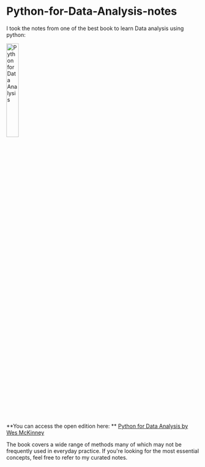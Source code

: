 # Python-for-Data-Analysis-notes
I took the notes from one of the best book to learn Data analysis using python:

<img src="https://wesmckinney.com/book/images/cover.png" alt="Python for Data Analysis" width="25%">

**You can access the open edition here: ** [Python for Data Analysis by Wes McKinney](https://wesmckinney.com/book/)

The book covers a wide range of methods many of which may not be frequently used in everyday practice. If you're looking for the most essential concepts, feel free to refer to my curated notes.
